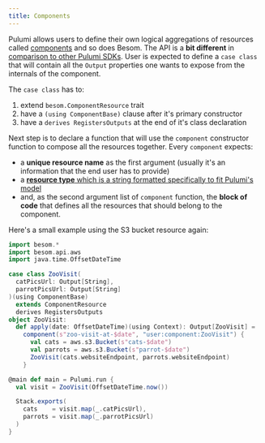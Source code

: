 ```yaml
---
title: Components
---
```


Pulumi allows users to define their own logical aggregations of resources called [components](https://www.pulumi.com/docs/concepts/resources/components/) and so does Besom. 
The API is a **bit different** in [comparison to other Pulumi SDKs](https://www.pulumi.com/docs/concepts/resources/components/). 
User is expected to define a `case class` that will contain 
all the `Output` properties one wants to expose from the internals of the component. 

The `case class` has to:
1. extend `besom.ComponentResource` trait
2. have a `(using ComponentBase)` clause after it's primary constructor
3. have a `derives RegistersOutputs` at the end of it's class declaration

Next step is to declare a function that will use the `component` constructor function to compose all the resources together. 
Every `component` expects:
- a **unique resource name** as the first argument (usually it's an information that the end user has to provide)
- a [**resource type** which is a string formatted specifically to fit Pulumi's model](https://www.pulumi.com/docs/concepts/resources/names/#types)
- and, as the second argument list of `component` function, the **block of code** that defines all the resources 
that should belong to the component.

Here's a small example using the S3 bucket resource again:
```scala
import besom.*
import besom.api.aws
import java.time.OffsetDateTime

case class ZooVisit(
  catPicsUrl: Output[String], 
  parrotPicsUrl: Output[String]
)(using ComponentBase) 
  extends ComponentResource 
  derives RegistersOutputs
object ZooVisit:
  def apply(date: OffsetDateTime)(using Context): Output[ZooVisit] = 
    component(s"zoo-visit-at-$date", "user:component:ZooVisit") { 
      val cats = aws.s3.Bucket(s"cats-$date")
      val parrots = aws.s3.Bucket(s"parrot-$date")
      ZooVisit(cats.websiteEndpoint, parrots.websiteEndpoint)
    }

@main def main = Pulumi.run {
  val visit = ZooVisit(OffsetDateTime.now())

  Stack.exports(
    cats    = visit.map(_.catPicsUrl),
    parrots = visit.map(_.parrotPicsUrl)
  )
}
```
